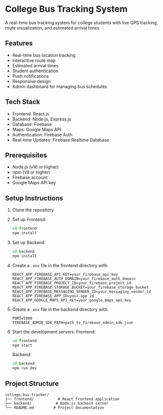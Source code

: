 # College Bus Tracking System

A real-time bus tracking system for college students with live GPS tracking, route visualization, and estimated arrival times.

## Features

- Real-time bus location tracking
- Interactive route map
- Estimated arrival times
- Student authentication
- Push notifications
- Responsive design
- Admin dashboard for managing bus schedules

## Tech Stack

- Frontend: React.js
- Backend: Node.js, Express.js
- Database: Firebase
- Maps: Google Maps API
- Authentication: Firebase Auth
- Real-time Updates: Firebase Realtime Database

## Prerequisites

- Node.js (v16 or higher)
- npm (v8 or higher)
- Firebase account
- Google Maps API key

## Setup Instructions

1. Clone the repository
2. Set up Frontend:
   ```bash
   cd frontend
   npm install
   ```

3. Set up Backend:
   ```bash
   cd backend
   npm install
   ```

4. Create a `.env` file in the frontend directory with:
   ```
   REACT_APP_FIREBASE_API_KEY=your_firebase_api_key
   REACT_APP_FIREBASE_AUTH_DOMAIN=your_firebase_auth_domain
   REACT_APP_FIREBASE_PROJECT_ID=your_firebase_project_id
   REACT_APP_FIREBASE_STORAGE_BUCKET=your_firebase_storage_bucket
   REACT_APP_FIREBASE_MESSAGING_SENDER_ID=your_messaging_sender_id
   REACT_APP_FIREBASE_APP_ID=your_app_id
   REACT_APP_GOOGLE_MAPS_API_KEY=your_google_maps_api_key
   ```

5. Create a `.env` file in the backend directory with:
   ```
   PORT=5000
   FIREBASE_ADMIN_SDK_PATH=path_to_firebase_admin_sdk.json
   ```

6. Start the development servers:
   Frontend:
   ```bash
   cd frontend
   npm start
   ```
   
   Backend:
   ```bash
   cd backend
   npm run dev
   ```

## Project Structure

```
college-bus-tracker/
├── frontend/           # React frontend application
├── backend/           # Node.js backend server
└── README.md         # Project documentation
```
